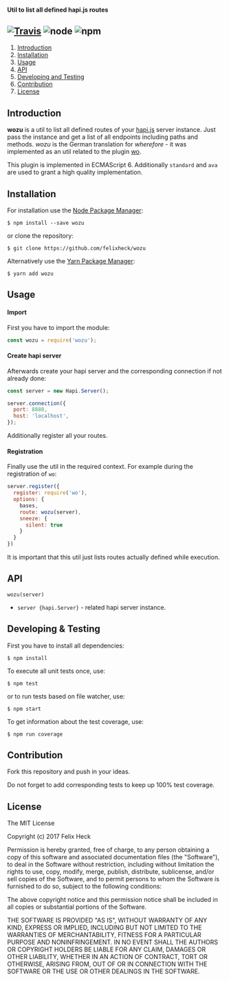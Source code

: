 #### Util to list all defined hapi.js routes

[![Travis](https://img.shields.io/travis/felixheck/wozu.svg)](https://travis-ci.org/felixheck/wozu/builds/) ![node](https://img.shields.io/node/v/wozu.svg) ![npm](https://img.shields.io/npm/dt/wozu.svg)
---

1. [Introduction](#introduction)
2. [Installation](#installation)
3. [Usage](#usage)
4. [API](#api)
5. [Developing and Testing](#developing-and-testing)
6. [Contribution](#contribution)
7. [License](#license)

## Introduction
**wozu** is a util to list all defined routes of your [hapi.js](https://github.com/hapijs/hapi) server instance. Just pass the instance and get a list of all endpoints including paths and methods. *wozu* is the German translation for *wherefore* - it was implemented as an util related to the plugin [wo](https://github.com/rjrodger/wo).

This plugin is implemented in ECMAScript 6. Additionally `standard` and `ava` are used to grant a high quality implementation.

## Installation
For installation use the [Node Package Manager](https://github.com/npm/npm):
```
$ npm install --save wozu
```

or clone the repository:
```
$ git clone https://github.com/felixheck/wozu
```

Alternatively use the [Yarn Package Manager](https://yarnpkg.com):
```
$ yarn add wozu
```

## Usage
#### Import
First you have to import the module:
``` js
const wozu = require('wozu');
```

#### Create hapi server
Afterwards create your hapi server and the corresponding connection if not already done:
``` js
const server = new Hapi.Server();

server.connection({
  port: 8888,
  host: 'localhost',
});
```

Additionally register all your routes.

#### Registration
Finally use the util in the required context. For example during the registration of `wo`:

``` js
server.register({
  register: require('wo'),
  options: {
    bases,
    route: wozu(server),
    sneeze: {
      silent: true
    }
  }
})
```

It is important that this util just lists routes actually defined while execution.

## API
`wozu(server)`

- `server {hapi.Server}` - related hapi server instance.


## Developing & Testing
First you have to install all dependencies:
```
$ npm install
```

To execute all unit tests once, use:
```
$ npm test
```

or to run tests based on file watcher, use:
```
$ npm start
```

To get information about the test coverage, use:
```
$ npm run coverage
```

## Contribution
Fork this repository and push in your ideas.

Do not forget to add corresponding tests to keep up 100% test coverage.

## License
The MIT License

Copyright (c) 2017 Felix Heck

Permission is hereby granted, free of charge, to any person obtaining a copy
of this software and associated documentation files (the "Software"), to deal
in the Software without restriction, including without limitation the rights
to use, copy, modify, merge, publish, distribute, sublicense, and/or sell
copies of the Software, and to permit persons to whom the Software is
furnished to do so, subject to the following conditions:

The above copyright notice and this permission notice shall be included in
all copies or substantial portions of the Software.

THE SOFTWARE IS PROVIDED "AS IS", WITHOUT WARRANTY OF ANY KIND, EXPRESS OR
IMPLIED, INCLUDING BUT NOT LIMITED TO THE WARRANTIES OF MERCHANTABILITY,
FITNESS FOR A PARTICULAR PURPOSE AND NONINFRINGEMENT. IN NO EVENT SHALL THE
AUTHORS OR COPYRIGHT HOLDERS BE LIABLE FOR ANY CLAIM, DAMAGES OR OTHER
LIABILITY, WHETHER IN AN ACTION OF CONTRACT, TORT OR OTHERWISE, ARISING FROM,
OUT OF OR IN CONNECTION WITH THE SOFTWARE OR THE USE OR OTHER DEALINGS IN
THE SOFTWARE.
